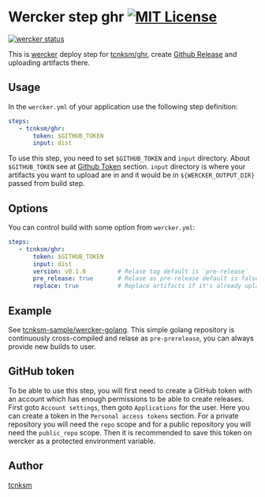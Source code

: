 Wercker step ghr [![MIT License](http://img.shields.io/badge/license-MIT-blue.svg?style=flat)](https://github.com/tcnksm/wercker-step-ghr/blob/master/LICENCE)
====

[![wercker status](https://app.wercker.com/status/8e4b61d9c3fa9c2f3a41eac9569f21eb/m "wercker status")](https://app.wercker.com/project/bykey/8e4b61d9c3fa9c2f3a41eac9569f21eb)

This is [wercker](http://wercker.com/) deploy step for [tcnksm/ghr](https://github.com/tcnksm/ghr), create [Github Release](https://help.github.com/articles/creating-releases/) and uploading artifacts there. 

## Usage

In the `wercker.yml` of your application use the following step definition:

```yaml
steps:
   - tcnksm/ghr:
       token: $GITHUB_TOKEN
       input: dist
```

To use this step, you need to set `$GITHUB_TOKEN` and `input` directory. About `$GITHUB_TOKEN` see at [Github Token](https://github.com/tcnksm/wercker-step-ghr#github-token) section. `input` directory is where your artifacts you want to upload are in and it would be in `${WERCKER_OUTPUT_DIR}` passed from build step.

## Options

You can control build with some option from `wercker.yml`:

```yaml
steps:
   - tcnksm/ghr:
       token: $GITHUB_TOKEN
       input: dist
       version: v0.1.0         # Relase tag default is `pre-release`
       pre_release: true       # Relase as pre-release default is false
       replace: true           # Replace artifacts if it's already upladed
```

## Example

See [tcnksm-sample/wercker-golang](https://github.com/tcnksm-sample/wercker-golang). This simple golang repository is continuously cross-compiled and relase as `pre-prerelease`, you can always provide new builds to user. 

## GitHub token

To be able to use this step, you will first need to create a GitHub token with an account which has enough permissions to be able to create releases. First goto `Account settings`, then goto `Applications` for the user. Here you can create a token in the `Personal access tokens` section. For a private repository you will need the `repo` scope and for a public repository you will need the `public_repo` scope. Then it is recommended to save this token on wercker as a protected environment variable.


## Author

[tcnksm](https://github.com/tcnksm)

